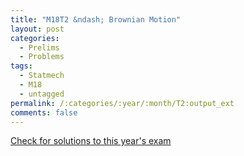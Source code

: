 ```yaml
---
title: "M18T2 &ndash; Brownian Motion"
layout: post
categories:
  - Prelims
  - Problems
tags:
  - Statmech
  - M18
  - untagged
permalink: /:categories/:year/:month/T2:output_ext
comments: false
---
```

<object data="2018M2T.pdf" type="application/pdf" width="100%" height="500"></object>
<div class="message"><a href='https://princetonprelim.com/prelim/41/'>Check for solutions to this year's exam</a></div>